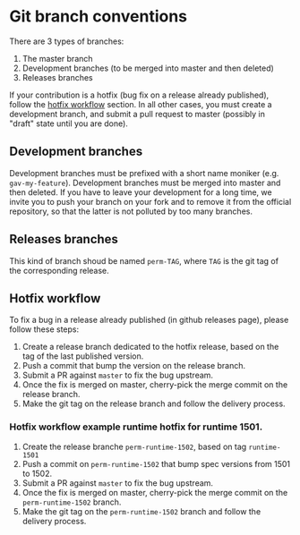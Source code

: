 # Git branch conventions

There are 3 types of branches:

1. The master branch
2. Development branches (to be merged into master and then deleted)
3. Releases branches

If your contribution is a hotfix (bug fix on a release already published), follow the
[hotfix workflow](#hotfix-workflow) section.
In all other cases, you must create a development branch, and submit a pull request to
master (possibly in "draft" state until you are done).

## Development branches

Development branches must be prefixed with a short name moniker (e.g. `gav-my-feature`).
Development branches must be merged into master and then deleted.
If you have to leave your development for a long time, we invite you to push your branch on your
fork and to remove it from the official repository, so that the latter is not polluted by
too many branches.

## Releases branches

This kind of branch shoud be named `perm-TAG`, where `TAG` is the git tag of the corresponding
release.

## Hotfix workflow

To fix a bug in a release already published (in github releases page), please follow these steps:

1. Create a release branch dedicated to the hotfix release, based on the tag of the last published
version.
1. Push a commit that bump the version on the release branch.
1. Submit a PR against `master` to fix the bug upstream.
1. Once the fix is merged on master, cherry-pick the merge commit on the release branch.
1. Make the git tag on the release branch and follow the delivery process.

### Hotfix workflow example runtime hotfix for runtime 1501. 

1. Create the release branche `perm-runtime-1502`, based on tag `runtime-1501`
1. Push a commit on `perm-runtime-1502` that bump spec versions from 1501 to 1502.
1. Submit a PR against `master` to fix the bug upstream.
1. Once the fix is merged on master, cherry-pick the merge commit on the `perm-runtime-1502` branch.
1. Make the git tag on the `perm-runtime-1502` branch and follow the delivery process.
